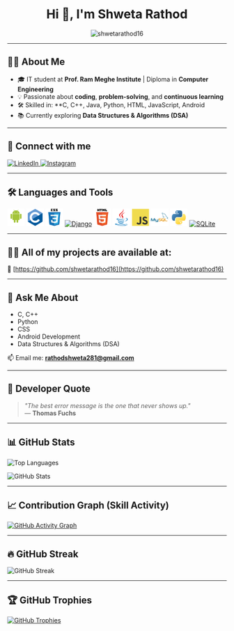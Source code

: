 <h1 align="center">Hi 👋, I'm Shweta Rathod</h1>

<p align="center">
  <img src="https://komarev.com/ghpvc/?username=shwetarathod16&label=Profile%20views&color=0e75b6&style=flat" alt="shwetarathod16" />
</p>

---

## 👩‍🎓 About Me

- 🎓 IT student at **Prof. Ram Meghe Institute** | Diploma in **Computer Engineering**  
- 💡 Passionate about **coding**, **problem-solving**, and **continuous learning**  
- 🛠 Skilled in: **C, C++, Java, Python, HTML, JavaScript, Android
- 📚 Currently exploring **Data Structures & Algorithms (DSA)** 

---

## 📲 Connect with me

<p align="left">
  <a href="https://linkedin.com/in/shwetarathod16" target="_blank" rel="noopener noreferrer">
    <img src="https://raw.githubusercontent.com/rahuldkjain/github-profile-readme-generator/master/src/images/icons/Social/linked-in-alt.svg" alt="LinkedIn" height="30" width="40" />
  </a>
  <a href="https://instagram.com/shweeta.rathod" target="_blank" rel="noopener noreferrer">
    <img src="https://raw.githubusercontent.com/rahuldkjain/github-profile-readme-generator/master/src/images/icons/Social/instagram.svg" alt="Instagram" height="30" width="40" />
  </a>
</p>

---

## 🛠️ Languages and Tools

<p align="left">
  <a href="https://developer.android.com" target="_blank"><img src="https://raw.githubusercontent.com/devicons/devicon/master/icons/android/android-original-wordmark.svg" width="40" height="40" alt="Android"/></a>
  <a href="https://www.cprogramming.com/" target="_blank"><img src="https://raw.githubusercontent.com/devicons/devicon/master/icons/c/c-original.svg" width="40" height="40" alt="C"/></a>
  <a href="https://www.w3schools.com/css/" target="_blank"><img src="https://raw.githubusercontent.com/devicons/devicon/master/icons/css3/css3-original-wordmark.svg" width="40" height="40" alt="CSS3"/></a>
  <a href="https://www.djangoproject.com/" target="_blank"><img src="https://cdn.worldvectorlogo.com/logos/django.svg" width="40" height="40" alt="Django"/></a>
  <a href="https://www.w3.org/html/" target="_blank"><img src="https://raw.githubusercontent.com/devicons/devicon/master/icons/html5/html5-original-wordmark.svg" width="40" height="40" alt="HTML5"/></a>
  <a href="https://www.java.com" target="_blank"><img src="https://raw.githubusercontent.com/devicons/devicon/master/icons/java/java-original.svg" width="40" height="40" alt="Java"/></a>
  <a href="https://developer.mozilla.org/en-US/docs/Web/JavaScript" target="_blank"><img src="https://raw.githubusercontent.com/devicons/devicon/master/icons/javascript/javascript-original.svg" width="40" height="40" alt="JavaScript"/></a>
  <a href="https://www.mysql.com/" target="_blank"><img src="https://raw.githubusercontent.com/devicons/devicon/master/icons/mysql/mysql-original-wordmark.svg" width="40" height="40" alt="MySQL"/></a>
  <a href="https://www.python.org" target="_blank"><img src="https://raw.githubusercontent.com/devicons/devicon/master/icons/python/python-original.svg" width="40" height="40" alt="Python"/></a>
  <a href="https://www.sqlite.org/" target="_blank"><img src="https://www.vectorlogo.zone/logos/sqlite/sqlite-icon.svg" width="40" height="40" alt="SQLite"/></a>
</p>

---

## 👨‍💻 All of my projects are available at:
🔗 [https://github.com/shwetarathod16](https://github.com/shwetarathod16)

---

## 💬 Ask Me About

- C, C++
- Python
- CSS
- Android Development
- Data Structures & Algorithms (DSA)

📫 Email me: **rathodshweta281@gmail.com**

---

## 💬 Developer Quote

> _"The best error message is the one that never shows up."_  
> — **Thomas Fuchs**

---

## 📊 GitHub Stats

<p align="left">
  <img src="https://github-readme-stats.vercel.app/api/top-langs?username=shwetarathod16&show_icons=true&locale=en&layout=compact" alt="Top Languages" />
</p>

<p align="left">
  <img src="https://github-readme-stats.vercel.app/api?username=shwetarathod16&show_icons=true&locale=en" alt="GitHub Stats" />
</p>

---

## 📈 Contribution Graph (Skill Activity)

[![GitHub Activity Graph](https://github-readme-activity-graph.vercel.app/graph?username=shwetarathod16&theme=react-dark&area=true)](https://github.com/ashutosh00710/github-readme-activity-graph)

---

## 🔥 GitHub Streak

<p align="left">
  <img src="https://github-readme-streak-stats.herokuapp.com/?user=shwetarathod16" alt="GitHub Streak" />
</p>

---

## 🏆 GitHub Trophies

<p align="left">
  <a href="https://github.com/ryo-ma/github-profile-trophy" target="_blank" rel="noopener noreferrer">
    <img src="https://github-profile-trophy.vercel.app/?username=shwetarathod16" alt="GitHub Trophies" />
  </a>
</p>
